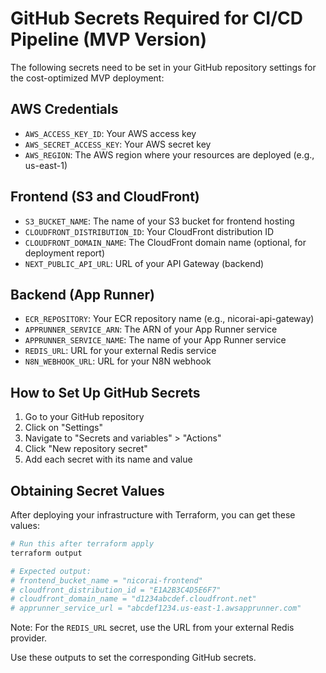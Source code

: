 # GitHub Secrets Required for CI/CD Pipeline (MVP Version)

The following secrets need to be set in your GitHub repository settings for the cost-optimized MVP deployment:

## AWS Credentials
- `AWS_ACCESS_KEY_ID`: Your AWS access key
- `AWS_SECRET_ACCESS_KEY`: Your AWS secret key
- `AWS_REGION`: The AWS region where your resources are deployed (e.g., us-east-1)

## Frontend (S3 and CloudFront)
- `S3_BUCKET_NAME`: The name of your S3 bucket for frontend hosting
- `CLOUDFRONT_DISTRIBUTION_ID`: Your CloudFront distribution ID
- `CLOUDFRONT_DOMAIN_NAME`: The CloudFront domain name (optional, for deployment report)
- `NEXT_PUBLIC_API_URL`: URL of your API Gateway (backend)

## Backend (App Runner)
- `ECR_REPOSITORY`: Your ECR repository name (e.g., nicorai-api-gateway)
- `APPRUNNER_SERVICE_ARN`: The ARN of your App Runner service
- `APPRUNNER_SERVICE_NAME`: The name of your App Runner service
- `REDIS_URL`: URL for your external Redis service
- `N8N_WEBHOOK_URL`: URL for your N8N webhook

## How to Set Up GitHub Secrets

1. Go to your GitHub repository
2. Click on "Settings"
3. Navigate to "Secrets and variables" > "Actions"
4. Click "New repository secret"
5. Add each secret with its name and value

## Obtaining Secret Values

After deploying your infrastructure with Terraform, you can get these values:

```bash
# Run this after terraform apply
terraform output

# Expected output:
# frontend_bucket_name = "nicorai-frontend"
# cloudfront_distribution_id = "E1A2B3C4D5E6F7"
# cloudfront_domain_name = "d1234abcdef.cloudfront.net"
# apprunner_service_url = "abcdef1234.us-east-1.awsapprunner.com"
```

Note: For the `REDIS_URL` secret, use the URL from your external Redis provider.

Use these outputs to set the corresponding GitHub secrets.
